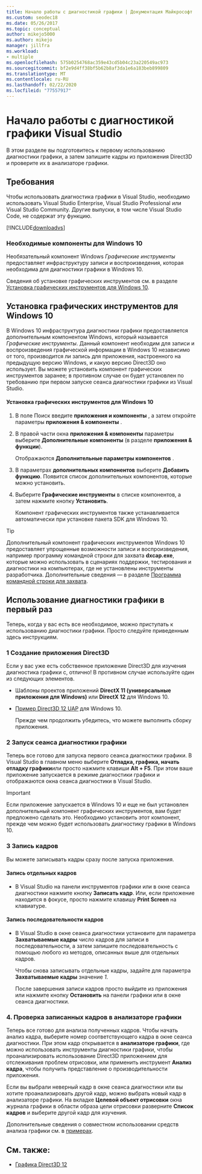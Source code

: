 ```yaml
---
title: Начало работы с диагностикой графики | Документация Майкрософт
ms.custom: seodec18
ms.date: 05/26/2017
ms.topic: conceptual
author: mikejo5000
ms.author: mikejo
manager: jillfra
ms.workload:
- multiple
ms.openlocfilehash: 575b0254768ac359e43cd5b04c23a220549ac973
ms.sourcegitcommit: bf2e9d4ff38bf5b62b8af3da1e6a183beb899809
ms.translationtype: MT
ms.contentlocale: ru-RU
ms.lasthandoff: 02/22/2020
ms.locfileid: "77557917"
---
```

# <a name="getting-started-with-visual-studio-graphics-diagnostics"></a>Начало работы с диагностикой графики Visual Studio
В этом разделе вы подготовитесь к первому использованию диагностики графики, а затем запишите кадры из приложения Direct3D и проверите их в анализаторе графики.

## <a name="requirements"></a>Требования
 Чтобы использовать диагностика графики в Visual Studio, необходимо использовать Visual Studio Enterprise, Visual Studio Professional или Visual Studio Community.  Другие выпуски, в том числе Visual Studio Code, не содержат эту функцию.

 [!INCLUDE[downloadvs](../includes/downloadvs_md.md)]

### <a name="windows-10-prerequisites"></a>Необходимые компоненты для Windows 10
 Необязательный компонент Windows *Графические инструменты* предоставляет инфраструктуру записи и воспроизведения, которая необходима для диагностики графики в Windows 10.

 Сведения об установке графических инструментов см. в разделе [Установка графических инструментов для Windows 10](#InstallGraphicsTools).

## <a name="InstallGraphicsTools"></a> Установка графических инструментов для Windows 10
 В Windows 10 инфраструктура диагностики графики предоставляется дополнительным компонентом Windows, который называется *Графические инструменты*. Данный компонент необходим для записи и воспроизведения графической информации в Windows 10 независимо от того, производится ли запись для приложения, настроенного на предыдущую версию Windows, и какую версию Direct3D оно использует. Вы можете установить компонент графических инструментов заранее; в противном случае он будет установлен по требованию при первом запуске сеанса диагностики графики из Visual Studio.

#### <a name="to-install-graphics-tools-for-windows-10"></a>Установка графических инструментов для Windows 10

1. В поле Поиск введите **приложения и компоненты** , а затем откройте параметры **приложения & компоненты** .

2. В правой части окна **приложения & компоненты** параметры выберите **Дополнительные компоненты** (в разделе **приложения & функции**).

   Отображаются **Дополнительные параметры компонентов** .

3. В параметрах **дополнительных компонентов** выберите **Добавить функцию**. Появится список дополнительных компонентов, которые можно установить.

4. Выберите **Графические инструменты** в списке компонентов, а затем нажмите кнопку **Установить**.

   Компонент графических инструментов также устанавливается автоматически при установке пакета SDK для Windows 10.

> [!TIP]
> Дополнительный компонент графических инструментов Windows 10 предоставляет упрощенные возможности записи и воспроизведения, например программу командной строки для захвата **dxcap.exe**, которые можно использовать в сценариях поддержки, тестирования и диагностики на компьютерах, где не установлены инструменты разработчика. Дополнительные сведения — в разделе [Программа командной строки для захвата](command-line-capture-tool.md).

## <a name="using-graphics-diagnostics-for-the-first-time"></a>Использование диагностики графики в первый раз
 Теперь, когда у вас есть все необходимое, можно приступать к использованию диагностики графики. Просто следуйте приведенным здесь инструкциям.

### <a name="1---create-a-direct3d-app"></a>1 Создание приложения Direct3D
 Если у вас уже есть собственное приложение Direct3D для изучения диагностика графики с, отлично! В противном случае используйте один из следующих элементов.

- Шаблоны проектов приложений **DirectX 11 (универсальные приложения для Windows)** или **DirectX 12** для Windows 10.
- [Пример Direct3D 12 UAP](https://code.msdn.microsoft.com/Direct3D-12-UAP-Sample-ecb1779f) для Windows 10.

  Прежде чем продолжить убедитесь, что можете выполнить сборку приложения.

### <a name="2---start-a-graphics-diagnostics-session"></a>2 Запуск сеанса диагностики графики
 Теперь все готово для запуска первого сеанса диагностики графики. В Visual Studio в главном меню выберите **Отладка, графика, начать отладку графики**или просто нажмите клавиши **Alt + F5**. При этом ваше приложение запускается в режиме диагностики графики и отображаются окна сеанса диагностики в Visual Studio.

> [!IMPORTANT]
> Если приложение запускается в Windows 10 и еще не был установлен дополнительный компонент графических инструментов, вам будет предложено сделать это. Необходимо установить этот компонент, прежде чем можно будет использовать диагностику графики в Windows 10.

### <a name="3---capture-frames"></a>3 Запись кадров
 Вы можете записывать кадры сразу после запуска приложения.

#### <a name="to-capture-single-frames"></a>Запись отдельных кадров

- В Visual Studio на панели инструментов графики или в окне сеанса диагностики нажмите кнопку **Записать кадр**. Или, если приложение находится в фокусе, просто нажмите клавишу **Print Screen** на клавиатуре.

#### <a name="to-capture-a-sequence-of-frames"></a>Запись последовательности кадров

- В Visual Studio в окне сеанса диагностики установите для параметра **Захватываемые кадры** число кадров для записи в последовательности, а затем запишите последовательность с помощью любого из методов, описанных выше для отдельных кадров.

   Чтобы снова записывать отдельные кадры, задайте для параметра **Захватываемые кадры** значение *1*.

  После завершения записи кадров просто выйдите из приложения или нажмите кнопку **Остановить** на панели графики или в окне сеанса диагностики.

### <a name="4---examine-captured-frames-in-the-graphics-analyzer"></a>4\. Проверка записанных кадров в анализаторе графики
 Теперь все готово для анализа полученных кадров. Чтобы начать анализ кадра, выберите номер соответствующего кадра в окне сеанса диагностики. При этом кадр открывается в **анализаторе графики**, где можно использовать инструменты диагностики графики, чтобы проанализировать использование Direct3D приложением для отслеживания проблем отрисовки, или применить инструмент **Анализ кадра**, чтобы получить представление о производительности приложения.

 Если вы выбрали неверный кадр в окне сеанса диагностики или вы хотите проанализировать другой кадр, можно выбрать новый кадр в анализаторе графики. На вкладке **Целевой объект отрисовки** окна журнала графики в области образа цели отрисовки разверните **Список кадров** и выберите другой кадр для изучения.

 Дополнительные сведения о совместном использовании средств анализа графики см. в [примерах](graphics-diagnostics-examples.md).

## <a name="see-also"></a>См. также:
- [Графика Direct3D 12](/windows/desktop/direct3d12/direct3d-12-graphics)